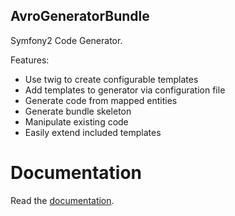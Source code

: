 AvroGeneratorBundle
-------------------

Symfony2 Code Generator.

Features:

- Use twig to create configurable templates
- Add templates to generator via configuration file
- Generate code from mapped entities
- Generate bundle skeleton
- Manipulate existing code
- Easily extend included templates


Documentation
=============

Read the <a href="http://jdewit.github.com/generatorBundle">documentation</a>.



